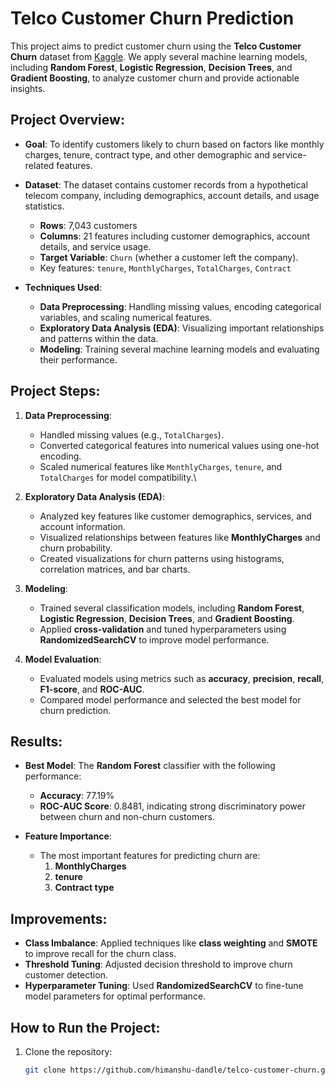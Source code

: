# Telco Customer Churn Prediction

This project aims to predict customer churn using the **Telco Customer Churn** dataset from [Kaggle](https://www.kaggle.com/blastchar/telco-customer-churn). We apply several machine learning models, including **Random Forest**, **Logistic Regression**, **Decision Trees**, and **Gradient Boosting**, to analyze customer churn and provide actionable insights.

## Project Overview:
- **Goal**: To identify customers likely to churn based on factors like monthly charges, tenure, contract type, and other demographic and service-related features.

- **Dataset**: The dataset contains customer records from a hypothetical telecom company, including demographics, account details, and usage statistics.

	- **Rows**: 7,043 customers
	- **Columns**: 21 features including customer demographics, account details, and service usage.
	- **Target Variable**: `Churn` (whether a customer left the company).
	- Key features: `tenure`, `MonthlyCharges`, `TotalCharges`, `Contract`
	
- **Techniques Used**:
  - **Data Preprocessing**: Handling missing values, encoding categorical variables, and scaling numerical features.
  - **Exploratory Data Analysis (EDA)**: Visualizing important relationships and patterns within the data.
  - **Modeling**: Training several machine learning models and evaluating their performance.

## Project Steps:
1. **Data Preprocessing**:
   - Handled missing values (e.g., `TotalCharges`).
   - Converted categorical features into numerical values using one-hot encoding.
   - Scaled numerical features like `MonthlyCharges`, `tenure`, and `TotalCharges` for model compatibility.\
   
2. **Exploratory Data Analysis (EDA)**:
   - Analyzed key features like customer demographics, services, and account information.
   - Visualized relationships between features like **MonthlyCharges** and churn probability.
   - Created visualizations for churn patterns using histograms, correlation matrices, and bar charts.

3. **Modeling**:
   - Trained several classification models, including **Random Forest**, **Logistic Regression**, **Decision Trees**, and **Gradient Boosting**.
   - Applied **cross-validation** and tuned hyperparameters using **RandomizedSearchCV** to improve model performance.

4. **Model Evaluation**:
   - Evaluated models using metrics such as **accuracy**, **precision**, **recall**, **F1-score**, and **ROC-AUC**.
   - Compared model performance and selected the best model for churn prediction.

## Results:
- **Best Model**: The **Random Forest** classifier with the following performance:
  - **Accuracy**: 77.19%
  - **ROC-AUC Score**: 0.8481, indicating strong discriminatory power between churn and non-churn customers.
  
- **Feature Importance**:
  - The most important features for predicting churn are:
    1. **MonthlyCharges**
    2. **tenure**
    3. **Contract type**

## Improvements:
- **Class Imbalance**: Applied techniques like **class weighting** and **SMOTE** to improve recall for the churn class.
- **Threshold Tuning**: Adjusted decision threshold to improve churn customer detection.
- **Hyperparameter Tuning**: Used **RandomizedSearchCV** to fine-tune model parameters for optimal performance.

## How to Run the Project:
1. Clone the repository:
   ```bash
   git clone https://github.com/himanshu-dandle/telco-customer-churn.git
